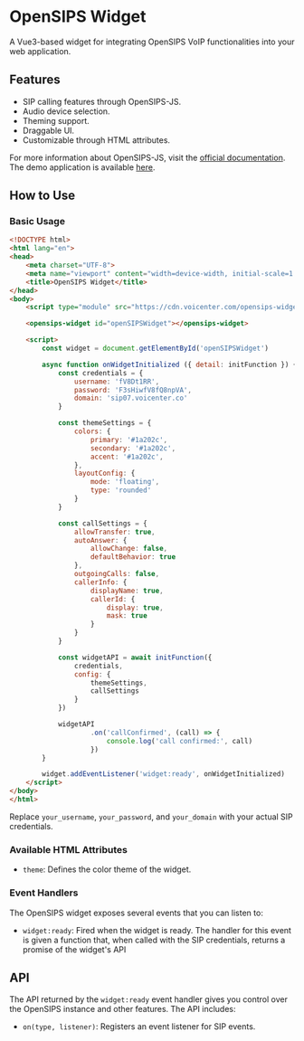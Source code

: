 # OpenSIPS Widget
A Vue3-based widget for integrating OpenSIPS VoIP functionalities into your web application.

## Features
- SIP calling features through OpenSIPS-JS.
- Audio device selection.
- Theming support.
- Draggable UI.
- Customizable through HTML attributes.

For more information about OpenSIPS-JS, visit the [official documentation](https://mirrored-opensipsjs-widget.pages.dev/). 
The demo application is available [here](https://mirrored-opensipsjs-widget.pages.dev/demo.html).

## How to Use
### Basic Usage 
```html
<!DOCTYPE html>
<html lang="en">
<head>
    <meta charset="UTF-8">
    <meta name="viewport" content="width=device-width, initial-scale=1.0">
    <title>OpenSIPS Widget</title>
</head>
<body>
    <script type="module" src="https://cdn.voicenter.com/opensips-widget"></script>

    <opensips-widget id="openSIPSWidget"></opensips-widget>

    <script>
        const widget = document.getElementById('openSIPSWidget')

        async function onWidgetInitialized ({ detail: initFunction }) {
            const credentials = {
                username: 'fV8Dt1RR',
                password: 'F3sHiwfV8fQ8npVA',
                domain: 'sip07.voicenter.co'
            }

            const themeSettings = {
                colors: {
                    primary: '#1a202c',
                    secondary: '#1a202c',
                    accent: '#1a202c',
                },
                layoutConfig: {
                    mode: 'floating',
                    type: 'rounded'
                }
            }

            const callSettings = {
                allowTransfer: true,
                autoAnswer: {
                    allowChange: false,
                    defaultBehavior: true
                },
                outgoingCalls: false,
                callerInfo: {
                    displayName: true,
                    callerId: {
                        display: true,
                        mask: true
                    }
                }
            }

            const widgetAPI = await initFunction({
                credentials,
                config: {
                    themeSettings,
                    callSettings
                }
            })

            widgetAPI
                    .on('callConfirmed', (call) => {
                        console.log('call confirmed:', call)
                    })
        }

        widget.addEventListener('widget:ready', onWidgetInitialized)
    </script>
</body>
</html>
```

Replace `your_username`, `your_password`, and `your_domain` with your actual SIP credentials.

### Available HTML Attributes
- `theme`: Defines the color theme of the widget.

### Event Handlers
The OpenSIPS widget exposes several events that you can listen to:

- `widget:ready`: Fired when the widget is ready. 
The handler for this event is given a function that, when called with the SIP credentials, 
returns a promise of the widget's API

## API
The API returned by the `widget:ready` event handler gives you control over the OpenSIPS instance and other features. The API includes:

- `on(type, listener)`: Registers an event listener for SIP events.
